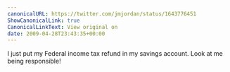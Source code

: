 ```yaml
---
canonicalURL: https://twitter.com/jmjordan/status/1643776451
ShowCanonicalLink: true
CanonicalLinkText: View original on
date: 2009-04-28T23:43:35+00:00
---
```

I just put my Federal income tax refund in my savings account. Look at me being responsible!